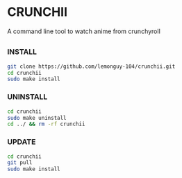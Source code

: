 # CRUNCHII
A command line tool to watch anime from crunchyroll

## 

### INSTALL

```bash
git clone https://github.com/lemonguy-104/crunchii.git
cd crunchii
sudo make install
```

### UNINSTALL

```bash
cd crunchii
sudo make uninstall
cd ../ && rm -rf crunchii
```

### UPDATE

```bash
cd crunchii
git pull
sudo make install
```
